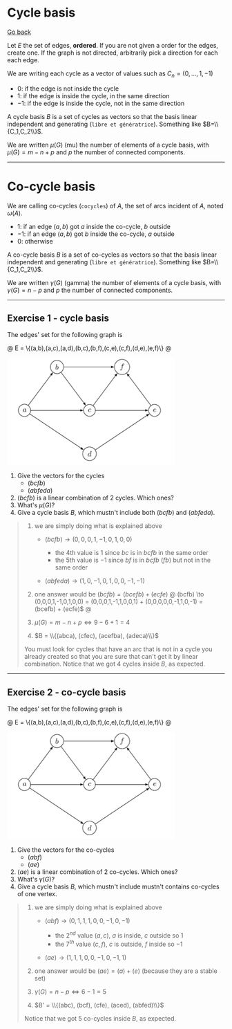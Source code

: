 # Cycle basis

[Go back](..#advanced-terminology)

Let $E$ the set of edges, **ordered**.
If you are not given a order for the edges,
create one. If the graph is not directed,
arbitrarily pick a direction for each each edge.

We are writing each cycle as a vector of values
such as $C_n = (0, ...,1,-1)$

* $0$: if the edge is not inside the cycle
* $1$: if the edge is inside the cycle, in the same direction
* $-1$: if the edge is inside the cycle, not in the same direction

A cycle basis $B$ is a set of cycles as vectors so that the
basis linear independent and generating (``libre et génératrice``).
Something like $B=\\{C_1,C_2\\}$.

We are written $\mu(G)$ (mu) the number of elements
of a cycle basis, with $\mu(G) = m − n + p$ and $p$
the number of connected components.

<hr class="sl">

# Co-cycle basis

We are calling co-cycles (`cocycles`) of $A$,
the set of arcs incident of $A$, noted $\omega{(A)}$.

* $1$: if an edge $(a,b)$ got $a$ inside the co-cycle, $b$ outside
* $-1$: if an edge $(a,b)$ got $b$ inside the co-cycle, $a$ outside
* $0$: otherwise

A co-cycle basis $B$ is a set of co-cycles as vectors so that the
basis linear independent and generating (``libre et génératrice``).
Something like $B=\\{C_1,C_2\\}$.

We are written $\gamma(G)$ (gamma) the number of elements
of a cycle basis, with $\gamma(G) = n - p$ and $p$
the number of connected components.

<hr class="sr">

## Exercise 1 - cycle basis

The edges' set for the following graph is

@
E = \\{(a,b),(a,c),(a,d),(b,c),(b,f),(c,e),(c,f),(d,e),(e,f)\\}
@

![](images/cycle_basis1.png)

1. Give the vectors for the cycles
   * $(bcfb)$
   * $(abfeda)$
2. $(bcfb)$ is a linear combination of 2 cycles. Which ones?
3. What's $\mu(G)$?
4. Give a cycle basis $B$, which mustn't include 
both $(bcfb)$ and $(abfeda)$.

<blockquote class="spoiler">

1. we are simply doing what is explained above
   * $(bcfb) \to (0,0,0,1,-1,0,1,0,0)$
     * the 4th value is $1$ since $bc$ is in $bcfb$ in the same order
     * the 5th value is $-1$ since $bf$ is in $bcfb$ ($fb$) 
     but not in the same order

   * $(abfeda) \to (1,0,-1,0,1,0,0,-1,-1)$

2. one answer would be $(bcfb) = (bcefb) + (ecfe)$
@
(bcfb) \to (0,0,0,1,-1,0,1,0,0) = 
(0,0,0,1,-1,1,0,0,1) + (0,0,0,0,0,-1,1,0,-1) =
(bcefb) + (ecfe)$
@
3. $\mu(G) = m - n + p \Leftrightarrow 9-6+1 = 4$

4. $B = \\{(abca), (cfec), (acefba), (adeca)\\}$

You must look for cycles that have an arc that is
not in a cycle you already created so that you are sure
that can't get it by linear combination. Notice that
we got $4$ cycles inside $B$, as expected.

</blockquote>

<hr class="sl">

## Exercise 2 - co-cycle basis

The edges' set for the following graph is

@
E = \\{(a,b),(a,c),(a,d),(b,c),(b,f),(c,e),(c,f),(d,e),(e,f)\\}
@

![](images/cycle_basis2.png)

1. Give the vectors for the co-cycles
    * $(abf)$
    * $(ae)$
2. $(ae)$ is a linear combination of 2 co-cycles. Which ones?
3. What's $\gamma(G)$?
4. Give a cycle basis $B$, which mustn't include
   mustn't contains co-cycles of one vertex.

<blockquote class="spoiler">

1. we are simply doing what is explained above
    * $(abf) \to (0,1,1,1,0,0,-1,0,-1)$
      * the $2^{nd}$ value $(a,c)$, $a$ is inside, $c$ outside so $1$
      * the $7^{th}$ value $(c,f)$, $c$ is outside, $f$ inside so $-1$

    * $(ae) \to (1, 1, 1, 0, 0, -1, 0, -1, 1)$

2. one answer would be $(ae) = (a) + (e)$ (because
they are a stable set)
3. $\gamma(G) = n - p \Leftrightarrow 6-1 = 5$

4. $B' = \\{(abc), (bcf), (cfe), (aced), (abfed)\\}$

Notice that
we got $5$ co-cycles inside $B$, as expected.

</blockquote>
